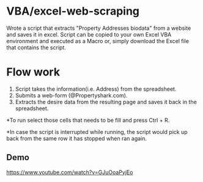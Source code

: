 # VBA/excel-web-scraping


Wrote a script that extracts "Property Addresses biodata" from a website and saves it in excel. Script can be copied to your own Excel VBA environment and executed as a Macro or, simply download the Excel file that contains the script.

# Flow work
1. Script takes the information(i.e. Address) from the spreadsheet.
2. Submits a web-form (@Propertyshark.com).
3. Extracts the desire data from the resulting page and saves it back in the spreadsheet.


*To run select those cells that needs to be fill and press Ctrl + R.

*In case the script is interrupted while running, the script would pick up back from the same row it has stopped when ran again.
  
## Demo
https://www.youtube.com/watch?v=GJuOoaPyjEo
